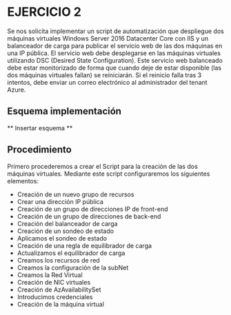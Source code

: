 # EJERCICIO 2

Se nos solicita implementar un script de automatización que despliegue dos máquinas virtuales Windows Server 2016 Datacenter Core con IIS y un balanceador de carga para publicar el servicio web de las dos máquinas en una IP pública. El servicio web debe desplegarse en las máquinas virtuales utilizando DSC (Desired State Configuration). Este servicio web balanceado debe estar monitorizado de forma que cuando deje de estar disponible (las dos máquinas virtuales fallan) se reiniciarán. Si el reinicio falla tras 3 intentos, debe enviar un correo electrónico al administrador del tenant Azure.

## Esquema implementación

** Insertar esquema **

## Procedimiento

Primero procederemos a crear el Script para la creación de las dos máquinas virtuales. Mediante este script configuraremos los siguientes elementos:

* Creación de un nuevo grupo de recursos
* Crear una dirección IP pública
* Creación de un grupo de direcciones IP de front-end
* Creación de un grupo de direcciones de back-end
* Creación del balanceador de carga
* Creación de un sondeo de estado
* Aplicamos el sondeo de estado
* Creación de una regla de equilibrador de carga
* Actualizamos el equilibrador de carga
* Creamos los recursos de red
* Creamos la configuración de la subNet
* Creamos la Red Virtual
* Creación de NIC virtuales
* Creación de AzAvailabilitySet
* Introducimos credenciales
* Creación de la máquina virtual
